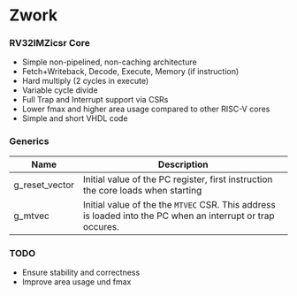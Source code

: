 # Zwork

### RV32IMZicsr Core
* Simple non-pipelined, non-caching architecture
* Fetch+Writeback, Decode, Execute, Memory (if instruction)
* Hard multiply (2 cycles in execute)
* Variable cycle divide
* Full Trap and Interrupt support via CSRs
* Lower fmax and higher area usage compared to other RISC-V cores
* Simple and short VHDL code

### Generics
| Name | Description |
| - | - |
| g_reset_vector | Initial value of the PC register, first instruction the core loads when starting
| g_mtvec | Initial value of the the ``MTVEC`` CSR. This address is loaded into the PC when an interrupt or trap occures.

### TODO
* Ensure stability and correctness
* Improve area usage und fmax

